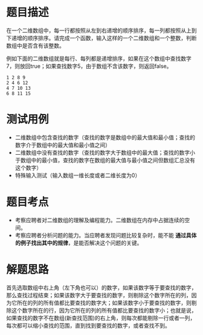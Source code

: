 # 题目描述
在一个二维数组中，每一行都按照从左到右递增的顺序排序，每一列都按照从上到下递增的顺序排序。请完成一个函数，输入这样的一个二维数组和一个整数，判断数组中是否含有该整数。

例如下面的二维数组就是每行、每列都是递增排序，如果在这个数组中查找数字7，则放回true；如果查找数字5，由于数组不含该数字，则返回false。
```
1 2 8 9
2 4 6 12
4 7 10 13
6 8 11 15
```
# 测试用例
* 二维数组中包含查找的数字（查找的数字是数组中的最大值和最小值；查找的数字介于数组中的最大值和最小值之间）
* 二维数组中没有查找的数字（查找的数字大于数组中的最大值；查找的数字小于数组中的最小值，查找的数字在数组的最大值与最小值之间但数组汇总没有这个数字）
* 特殊输入测试（输入数组一维长度或者二维长度为0）

# 题目考点
* 考察应聘者对二维数组的理解及编程能力。二维数组在内存中占据连续的空间。
* 考察应聘者分析问题的能力。当应聘者发现问题比较复杂时，能不能 **通过具体的例子找出其中的规律**，是能否解决这个问题的关键。


# 解题思路
首先选取数组中右上角（左下角也可以）的数字，如果该数字等于要查找的数字，那么查找过程结束；如果该数字大于要查找的数字，则剔除这个数字所在的列，因为它所在的列的所有值都比要查找的数字大；如果该数字小于要查找的数字，则剔除这个数字所在的行，因为它所在的列的所有值都比要查找的数字小；也就是说，如果查找的数字不在数组(新查找范围)的右上角，则每次都能剔除一行或者一列，每次都可以缩小查找的范围，直到找到要查找的数字，或者查找不到。